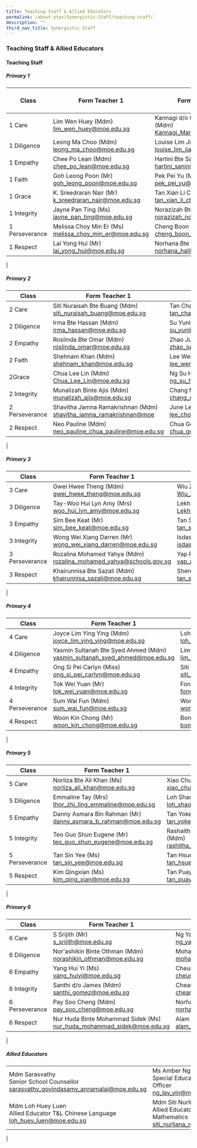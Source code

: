 ```yaml
---
title: Teaching Staff & Allied Educators
permalink: /about-ytps/Synergistic-Staff/teaching-staff/
description: ""
third_nav_title: Synergistic Staff
---
```

### Teaching Staff & Allied Educators

#### Teaching Staff

##### Primary 1

| Class | Form Teacher 1 | Form Teacher 2 | Form Teacher 3 |
|---|---|---|---|
| 1 Care | Lim Wen Huey (Mdm)<br> [lim_wen_huey@moe.edu.sg](mailto:lim_wen_huey@moe.edu.sg) | Kannagi d/o Gnanasekaran (Mdm)<br>[Kannagi_Marcelino@moe.edu.sg](mailto:Kannagi_Marcelino@moe.edu.sg) |  |
| 1 Diligence | Leong Ma Choo (Mdm)<br> [leong_ma_choo@moe.edu.sg](mailto:leong_ma_choo@moe.edu.sg) | Louise Lim Jia Ying (Ms)<br> [louise_lim_jia_ying@moe.edu.sg](mailto:louise_lim_jia_ying@moe.edu.sg) |  |
| 1 Empathy | Chee Po Lean (Mdm)<br> [chee_po_lean@moe.edu.sg](mailto:chee_po_lean@moe.edu.sg) | Hartini Bte Sanin (Mdm) <br>[hartini_sanin@moe.edu.sg](mailto:hartini_sanin@moe.edu.sg) |  |
| 1 Faith | Goh Leong Poon (Mr)<br> [goh_leong_poon@moe.edu.sg](mailto:goh_leong_poon@moe.edu.sg) | Pek Pei Yu (Ms)<br> [pek_pei_yu@moe.edu.sg](mailto:pek_pei_yu@moe.edu.sg) |  |
| 1 Grace | K. Sreedraran Nair (Mr)<br> [k_sreedraran_nair@moe.edu.sg](mailto:k_sreedraran_nair@moe.edu.sg) |Tan Xian Li Cheris (Mdm)<br>[tan_xian_li_cheris@moe.edu.sg](mailto:tan_xian_li_cheris@moe.edu.sg) |  |
| 1 Integrity | Jayne Pan Ting (Ms)<br> [jayne_pan_ting@moe.edu.sg](mailto:jayne_pan_ting@moe.edu.sg) | Norazizah Bte Noordin (Mdm) <br>[norazizah_noordin@moe.edu.sg](mailto:norazizah_noordin@moe.edu.sg) |  |
|1 Perseverance | Melissa Choy Min Er (Ms)<br> [melissa_choy_min_er@moe.edu.sg](mailto:melissa_choy_min_er@moe.edu.sg) | Cheng Boon Ling (Ms)<br> [cheng_boon_ling@moe.edu.sg](mailto:cheng_boon_ling@moe.edu.sg) |  |
| 1 Respect | Lai Yong Hui (Mr)<br> [lai_yong_hui@moe.edu.sg](mailto:lai_yong_hui@moe.edu.sg) | Norhana Bte Halil (Ms) <br>[norhana_halil@moe.edu.sg](mailto:norhana_halil@moe.edu.sg) |  |
|

##### Primary 2

| Class | Form Teacher 1 | Form Teacher 2 | Form Teacher 3 |
|---|---|---|---|
| 2 Care | Siti Nuraisah Bte Buang (Mdm)<br> [siti_nuraisah_buang@moe.edu.sg](mailto:siti_nuraisah_buang@moe.edu.sg) | Tan Chai Hia (Mdm) <br>[tan_chai_hia@moe.edu.sg](mailto:tan_chai_hia@moe.edu.sg) | Janet Wong Sok Jing (Ms)<br> [janet_wong_sok_jing@moe.edu.sg](mailto:janet_wong_sok_jing@moe.edu.sg) |
| 2 Diligence | Irma Bte Hassan (Mdm)<br> [irma_hassan@moe.edu.sg](mailto:irma_hassan@moe.edu.sg) | Su Yunling (Mdm) <br>[su_yunling@moe.edu.sg](su_yunling@moe.edu.sg) |  |
| 2 Empathy | Roslinda Bte Omar (Mdm)<br> [roslinda_omar@moe.edu.sg](mailto:roslinda_omar@moe.edu.sg) | Zhao Jun (Mdm)<br> [zhao_jun_a@moe.edu.sg](mailto:zhao_jun_a@moe.edu.sg) |  |
| 2 Faith | Shehnam Khan (Mdm)<br> [shehnam_khan@moe.edu.sg](mailto:shehnam_khan@moe.edu.sg) | Lee Wen Hui (Mr)<br> [lee_wen_hui@moe.edu.sg](mailto:lee_wen_hui@moe.edu.sg) | Zhuo Miao Lin (Mdm) <br>[zhuo_miaolin@moe.edu.sg](mailto:zhuo_miaolin@moe.edu.sg) |
| 2Grace | Chua Lee Lin (Mdm)<br> [Chua_Lee_Lin@moe.edu.sg](mailto:Chua_Lee_Lin@moe.edu.sg) |  Ng Su Hoon Angeline (Mdm)<br> [ng_su_hoon_angeline@schools.gov.sg](mailto:ng_su_hoon_angeline@schools.gov.sg) |   |
| 2 Integrity | Munalizah Binte Ajis (Mdm)<br> [munalizah_ajis@moe.edu.sg](mailto:munalizah_ajis@moe.edu.sg) | Chang Mei Cheng (Mdm) <br>[chang_mei_cheng@moe.edu.sg](mailto:chang_mei_cheng@moe.edu.sg) |  |
| 2 Perseverance | Shavitha Jamna Ramakrishnan (Mdm)<br> [shavitha_jamna_ramakrishnan@moe](mailto:shavitha_jamna_ramakrishnan@moe) | June Lee Choon Muay (Mdm) <br>[lee_choon_muay@moe.edu.sg](mailto:lee_choon_muay@moe.edu.sg) | Ng Beng Kiaw (Mdm) <br>[ng_beng_kiaw@moe.edu.sg](mailto:ng_beng_kiaw@moe.edu.sg) |
| 2 Respect | Neo Pauline (Mdm)<br> [neo_pauline_chua_pauline@moe.edu.sg](mailto:neo_pauline_chua_pauline@moe.edu.sg) | Chua Gek Tiang (Mdm) <br>[chua_gek_tiang@moe.edu.sg](mailto:chua_gek_tiang@moe.edu.sg) |  |
|

##### Primary 3

| Class | Form Teacher 1 | Form Teacher 2 | Form Teacher 3 |
|---|---|---|---|
| 3 Care | Gwei Hwee Theng (Mdm)<br> [gwei_hwee_theng@moe.edu.sg](mailto:gwei_hwee_theng@moe.edu.sg) | Wiu Zhen An Caryn (Ms) <br>[Wiu_Zhen_An@moe.edu.sg](mailto:Wiu_Zhen_An@moe.edu.sg) |  Binhan Bin Sukur (Mr)<br>[binhan_sukur@moe.edu.sg](mailto:binhan_sukur@moe.edu.sg) |
| 3 Diligence | Tay-Woo Hui Lyn Amy (Mrs)<br> [woo_hui_lyn_amy@moe.edu.sg](mailto:woo_hui_lyn_amy@moe.edu.sg) | Lekhaadevi Balakrishan(Mdm) <br>[Lekhaadevi_balakrishan@moe.edu.sg](mailto:Lekhaadevi_balakrishan@moe.edu.sg) |  |
| 3 Empathy | Sim Bee Keat (Mr)<br> [sim_bee_keat@moe.edu.sg](mailto:sim_bee_keat@moe.edu.sg) | Tan Su Ting (Ms)<br> [tan_su_ting@moe.edu.sg](mailto:tan_su_ting@moe.edu.sg) |  |
| 3 Integrity | Wong Wei Xiang Darren (Mr)<br> [wong_wei_xiang_darren@moe.edu.sg](mailto:wong_wei_xiang_darren@moe.edu.sg) | Isdasusianty Bte Ismail (Ms) <br>[isdasusianty_ismail@moe.edu.sg](mailto:isdasusianty_ismail@moe.edu.sg) |  |
| 3 Perseverance | Rozalina Mohamed Yahya (Mdm) <br>[rozalina_mohamed_yahya@schools.gov.sg](mailto:rozalina_mohamed_yahya@schools.gov.sg) | Yap Poh Choo (Mdm) <br>[yap_poh_choo@moe.edu.sg](mailto:yap_poh_choo@moe.edu.sg) | Winaseh Sumarni Bte Ahmad (Mdm) <br>[winaseh_sumarni_ahmad@moe.edu.sg](mailto:winaseh_sumarni_ahmad@moe.edu.sg) |
| 3 Respect | Khairunnisa Bte Sazali (Mdm) <br>[khairunnisa_sazali@moe.edu.sg](mailto:khairunnisa_sazali@moe.edu.sg) | Sherene Tan Sin Min (Mdm) <br>[tan_sin_min@moe.edu.sg](mailto:tan_sin_min@moe.edu.sg) | Muhammad Nazri Bin Saifee (Mr)<br> [muhammad_nazri_saifee@moe.edu.sg](mailto:muhammad_nazri_saifee@moe.edu.sg) |
|

##### Primary 4

| Class | Form Teacher 1 | Form Teacher 2 | Form Teacher 3 |
|---|---|---|---|
| 4 Care | Joyce Lim Ying Ying (Mdm)<br> [joyce_lim_ying_ying@moe.edu.sg](mailto:joyce_lim_ying_ying@moe.edu.sg) | Loh Ho Weng (Mrs) <br>[loh_ho_weng@moe.edu.sg](mailto:loh_ho_weng@moe.edu.sg) |  |
| 4 Diligence | Yasmin Sultanah Bte Syed Ahmed (Mdm) <br>[yasmin_sultanah_syed_ahmed@moe.edu.sg](mailto:yasmin_sultanah_syed_ahmed@moe.edu.sg) | Lim Poh Li (Ms) <br>[lim_poh_li@moe.edu.sg](mailto:lim_poh_li@moe.edu.sg) | Koh Chee How (Mr) <br>[koh_chee_how@moe.edu.sg](mailto:koh_chee_how@moe.edu.sg) |
| 4 Empathy | Ong Si Pei Carlyn (Miss) <br>[ong_si_pei_carlyn@moe.edu.sg](mailto:ong_si_pei_carlyn@moe.edu.sg) | Siti Nazhira Binte Mohd Aini (Mdm) <br>[siti_nazhira_mohd_aini@moe.edu.sg](mailto:siti_nazhira_mohd_aini@moe.edu.sg) | Sairamprabhu s/o Balasubramaniam (Mr)<br> [sairamprabhu_balasubramani@moe.edu.sg](mailto:sairamprabhu_balasubramani@moe.edu.sg) |
| 4 Integrity | Tok Wei Yuan (Mr)<br> [tok_wei_yuan@moe.edu.sg](mailto:tok_wei_yuan@moe.edu.sg) | Fong Yin Kuan-Mrs Ying (Mdm) <br>[fong_yin_kuan@moe.edu.sg](mailto:fong_yin_kuan@moe.edu.sg) |  |
| 4 Perseverance | Sum Wai Fun (Mdm)<br> [sum_wai_fun@moe.edu.sg](mailto:sum_wai_fun@moe.edu.sg) | Wong Song Pei (Mr) <br>[wong_song_pei@moe.edu.sg](mailto:wong_song_pei@moe.edu.sg) |  |
| 4 Respect | Woon Kin Chong (Mr) <br>[woon_kin_chong@moe.edu.sg](mailto:woon_kin_chong@moe.edu.sg) | Bong Mei Yun Cynthia (Mdm) <br>[bong_mei_yun_cynthia@moe.edu.sg](mailto:bong_mei_yun_cynthia@moe.edu.sg) | Siti Nurliana Bte Rosli (Mdm) <br>[siti_nurliana_rosli@moe.edu.sg](mailto:siti_nurliana_rosli@moe.edu.sg) |
|

##### Primary 5

| Class | Form Teacher 1 | Form Teacher 2 | Form Teacher 3 |
|---|---|---|---|
| 5 Care | Norliza Bte Ali Khan (Ms)<br> [norliza_ali_khan@moe.edu.sg](mailto:norliza_ali_khan@moe.edu.sg) | Xiao Chuan (Mdm) <br>[xiao_chuan@moe.edu.sg](mailto:xiao_chuan@moe.edu.sg) | khan_miriam_rehana (Mdm) <br>[khan_miriam_rehana@moe.edu.sg](mailto:khan_miriam_rehana@moe.edu.sg)|
| 5 Diligence | Emmaline Tay (Mrs)<br> [thor_zhi_ling_emmaline@moe.edu.sg](mailto:thor_zhi_ling_emmaline@moe.edu.sg) | Loh Shao Wei (Mr) <br>[loh_shao_wei@moe.edu.sg](mailto:loh_shao_wei@moe.edu.sg) |  |
| 5 Empathy | Danny Asmara Bin Rahman (Mr) <br>[danny_asmara_b_rahman@moe.edu.sg](mailto:danny_asmara_b_rahman@moe.edu.sg) | Tan Yoke Yin (Mrs) <br>[tan_yoke_yin@moe.edu.sg](mailto:tan_yoke_yin@moe.edu.sg) | Vijayalakshimi Balasubramaniam (Ms)<br> [vijayalakshimi_bala_s@schools.gov.sg](mailto:vijayalakshimi_bala_s@schools.gov.sg) |
| 5 Integrity | Teo Guo Shun Eugene (Mr)<br> [teo_guo_shun_eugene@moe.edu.sg](mailto:teo_guo_shun_eugene@moe.edu.sg) | Rashaitha Bibi Binte Abdul Hameed (Mdm) <br>[rashitha_bibi_abdul_hameed@moe.edu.sg](mailto:rashitha_bibi_abdul_hameed@moe.edu.sg) | Siti Zaleha Bte Abdul Majid (Mdm)<br> [siti_zaleha_abdul_majid@moe.edu.sg](mailto:siti_zaleha_abdul_majid@moe.edu.sg) |
| 5 Perseverance | Tan Sin Yee (Ms)<br> [tan_sin_yee@moe.edu.sg](mailto:tan_sin_yee@moe.edu.sg) | Tan Hsuen Fang (Mdm)<br> [tan_hsuen_fang@moe.edu.sg](mailto:tan_hsuen_fang@moe.edu.sg) | Lim Ming Chwee (Mrs)<br> [lim_ming_chwee@moe.edu.sg](mailto:lim_ming_chwee@moe.edu.sg) |
| 5 Respect | Kim Qingxian (Ms)<br> [kim_qing_xian@moe.edu.sg](mailto:kim_qing_xian@moe.edu.sg) | Tan Puay Puay (Mdm) <br>[tan_puay_puay@moe.edu.sg](mailto:tan_puay_puay@moe.edu.sg) | Sarifah Hasliza (Mdm)<br> [sarifah_hasliza_syed@moe.edu.sg](mailto:sarifah_hasliza_syed@moe.edu.sg) |
|

##### Primary 6

| Class | Form Teacher 1 | Form Teacher 2 | Form Teacher 3 |
|---|---|---|---|
| 6 Care | S Srijith (Mr)<br> [s_srijith@moe.edu.sg](mailto:s_srijith@moe.edu.sg) | Ng Yaw Ling (Mdm)<br>[ng_yaw_ling@moe.edu.sg](mailto:ng_yaw_ling@moe.edu.sg) | Liu Beibei (Mdm)<br> [liu_beibei@moe.edu.sg](mailto:liu_beibei@moe.edu.sg) |
| 6 Diligence | Nor'ashikin Binte Othman (Mdm)<br> [norashikin_othman@moe.edu.sg](mailto:norashikin_othman@moe.edu.sg) | Mohamad Najeeb Bin Abdul Majid (Mr) <br>[mohamad_najeeb_abdul_majid@moe.edu.sg](mailto:mohamad_najeeb_abdul_majid@moe.edu.sg) | Tan Meow Huang (Mdm)<br> [tan_meow_huang@moe.edu.sg](mailto:tan_meow_huang@moe.edu.sg) |
| 6 Empathy | Yang Hui Yi (Ms)<br> [yang_huiyi@moe.edu.sg](mailto:yang_huiyi@moe.edu.sg) | Cheung Ka Lai (Mdm) <br>[cheung_2ka_lai@moe.edu.sg](mailto:cheung_2ka_lai@moe.edu.sg) |  |
| 6 Integrity | Santhi d/o James (Mdm)<br> [santhi_gomez@moe.edu.sg](mailto:santhi_gomez@moe.edu.sg) | Cheam Boon Sai Evelyn (Mdm) <br>[cheam_boon_sai_evelyn@moe.edu.sg](mailto:cheam_boon_sai_evelyn@moe.edu.sg) |  |
| 6 Perseverance | Pay Soo Cheng (Mdm)<br> [pay_soo_cheng@moe.edu.sg](mailto:pay_soo_cheng@moe.edu.sg) | Norhana Bte Juhari (Mdm) <br>[norhana_juhari@moe.edu.sg](mailto:norhana_juhari@moe.edu.sg) |  |
| 6 Respect | Nur Huda Binte Mohammad Sidek (Ms) <br>[nur_huda_mohammad_sidek@moe.edu.sg](mailto:nur_huda_mohammad_sidek@moe.edu.sg) | Alam Bin Naser (Mr) <br>[alam_naser@moe.edu.sg](mailto:alam_naser@moe.edu.sg) | Loh Huey Luen (Mdm)<br> [loh_huey_luen@moe.edu.sg](mailto:loh_huey_luen@moe.edu.sg) |
|

##### Allied Educators

|  |  |  |
|---|---|---|
| Mdm Sarasvathy<br>Senior School Counsellor <br>[sarasvathy_govindasamy_annamalai@moe.edu.sg](mailto:sarasvathy_govindasamy_annamalai@moe.edu.sg) | Ms Amber Ng<br> Special Educational Needs Officer<br> [ng_lay_yin@moe.edu.sg](mailto:ng_lay_yin@moe.edu.sg) | Miss Siti Nurliyani Binte Yusri <br> Special Educational Needs Officer<br>  [Siti_Nurliyani_Yusri@moe.edu.sg](mailto:Siti_Nurliyani_Yusri@moe.edu.sg) |
| Mdm Loh Huey Luen <br>Allied Educator T&L Chinese Language <br>[loh_huey_luen@moe.edu.sg](mailto:loh_huey_luen@moe.edu.sg) | Mdm Siti Nurliana Rosli <br>Allied Educator T&L Mathematics <br>[siti_nurliana_rosli@moe.edu.sg](mailto:siti_nurliana_rosli@moe.edu.sg) |  |
|